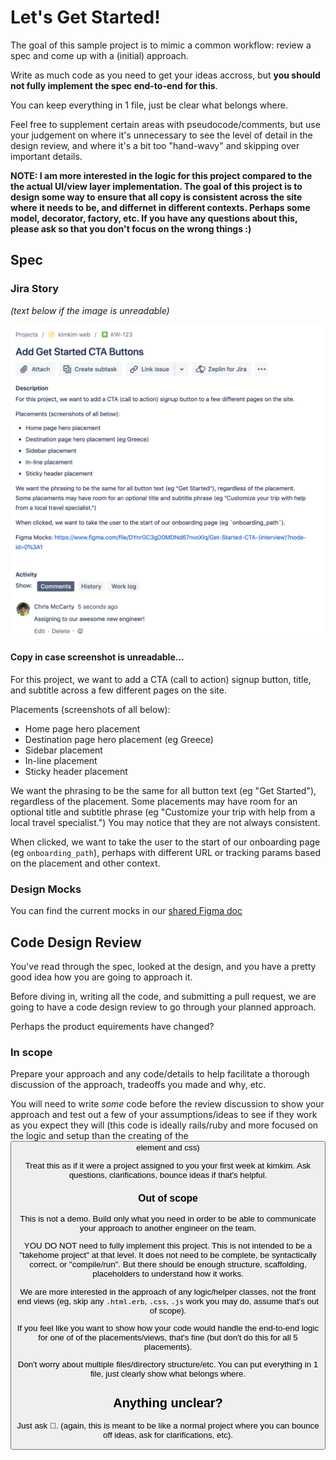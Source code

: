 # Let's Get Started!
The goal of this sample project is to mimic a common workflow: review a spec and come up with a (initial) approach.

Write as much code as you need to get your ideas accross, but **you should not fully implement the spec end-to-end for this**. 

You can keep everything in 1 file, just be clear what belongs where.

Feel free to supplement certain areas with pseudocode/comments, but use your judgement on where it's unnecessary to see the level of detail in the design review, and where it's a bit too "hand-wavy" and skipping over important details.

**NOTE: I am more interested in the logic for this project compared to the the actual UI/view layer implementation. The goal of this project is to design some way to ensure that all copy is consistent across the site where it needs to be, and differnet in different contexts. Perhaps some model, decorator, factory, etc. If you have any questions about this, please ask so that you don't focus on the wrong things :)**

## Spec
### Jira Story
*(text below if the image is unreadable)*

![Jira Story](images/cta_jira.png)

#### Copy in case screenshot is unreadable...
For this project, we want to add a CTA (call to action) signup button, title, and subtitle across a few different pages on the site.

Placements (screenshots of all below):

* Home page hero placement
* Destination page hero placement (eg Greece)
* Sidebar placement
* In-line placement
* Sticky header placement

We want the phrasing to be the same for all button text (eg "Get Started"), regardless of the placement. Some placements may have room for an optional title and subtitle phrase (eg "Customize your trip with help from a local travel specialist.") You may notice that they are not always consistent.

When clicked, we want to take the user to the start of our onboarding page (eg `onboarding_path`), perhaps with different URL or tracking params based on the placement and other context.

### Design Mocks
You can find the current mocks in our [shared Figma doc](https://www.figma.com/file/DYnrGC3gD0MDNd67nvoXlq/Get-Started-CTA-interview?node-id=0%3A1)

## Code Design Review
You've read through the spec, looked at the design, and you have a pretty good idea how you are going to approach it.

Before diving in, writing all the code, and submitting a pull request, we are going to have a code design review to go through your planned approach. 

Perhaps the product equirements have changed?

### In scope
Prepare your approach and any code/details to help facilitate a thorough discussion of the approach, tradeoffs you made and why, etc.

You will need to write *some* code before the review discussion to show your approach and test out a few of your assumptions/ideas to see if they work as you expect they will (this code is ideally rails/ruby and more focused on the logic and setup than the creating of the <button> element and css)

Treat this as if it were a project assigned to you your first week at kimkim. Ask questions, clarifications, bounce ideas if that's helpful.

### Out of scope
This is not a demo. Build only what you need in order to be able to communicate your approach to another engineer on the team.

YOU DO NOT need to fully implement this project. This is not intended to be a "takehome project" at that level. It does not need to be complete, be syntactically correct, or "compile/run". But there should be enough structure, scaffolding, placeholders to understand how it works. 

We are more interested in the approach of any logic/helper classes, not the front end views (eg, skip any `.html.erb`, `.css`, `.js` work you may do, assume that's out of scope). 

If you feel like you want to show how your code would handle the end-to-end logic for one of of the placements/views, that's fine (but don't do this for all 5 placements).

Don't worry about multiple files/directory structure/etc. You can put everything in 1 file, just clearly show what belongs where.

## Anything unclear?
Just ask 🙂. (again, this is meant to be like a normal project where you can bounce off ideas, ask for clarifications, etc).
